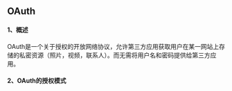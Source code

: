 ## OAuth

#### 1、概述

OAuth是一个关于授权的开放网络协议，允许第三方应用获取用户在某一网站上存储的私密资源（照片，视频，联系人）。而无需将用户名和密码提供给第三方应用。

#### 2、OAuth的授权模式



